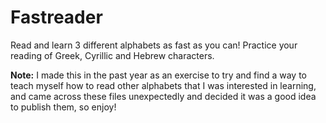 # Fastreader

Read and learn 3 different alphabets as fast as you can! Practice your reading of Greek, Cyrillic and Hebrew characters.

**Note:** I made this in the past year as an exercise to try and find a way to teach myself how to read other alphabets that I was interested in learning, and came across these files unexpectedly and decided it was a good idea to publish them, so enjoy!
